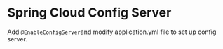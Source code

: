 # Spring Cloud Config Server

Add `@EnableConfigServer`and modify application.yml file to set up config server.
